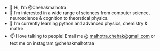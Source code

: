 - 👋 Hi, I’m @Chehakmalhotra
- 👀 I’m interested in a wide range of sciences from computer science, neuroscience & cognition to theoretical physics.
- 🌱 I’m currently learning python and advanced physics, chemistry & math⭐
- 📫 I love talking to people! Email me @ malhotra.chehak@gmail.com or text me on instagram @chehakmalhotraa

<!---
Chehakmalhotra/Chehakmalhotra is a ✨ special ✨ repository because its `README.md` (this file) appears on your GitHub profile.
You can click the Preview link to take a look at your changes.
--->
